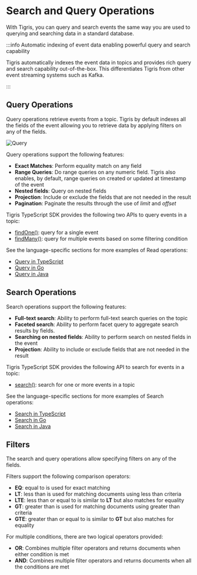 # Search and Query Operations

With Tigris, you can query and search events the same way you are used to
querying and searching data in a standard database.

:::info Automatic indexing of event data enabling powerful query and search capability

Tigris automatically indexes the event data in topics and provides
rich query and search capability out-of-the-box. This differentiates Tigris
from other event streaming systems such as Kafka.

:::

## Query Operations

Query operations retrieve events from a topic. Tigris by default
indexes all the fields of the event allowing you to retrieve data by
applying filters on any of the fields.

![Query](/img/findmany.jpg)

Query operations support the following features:

- **Exact Matches**: Perform equality match on any field
- **Range Queries**: Do range queries on any numeric field. Tigris also
  enables, by default, range queries on created or updated at timestamp of the
  event
- **Nested fields**: Query on nested fields
- **Projection**: Include or exclude the fields that are not needed in the result
- **Pagination**: Paginate the results through the use of _limit_ and _offset_

Tigris TypeScript SDK provides the following two APIs to query events in a
topic:

- [findOne()](docs/typescript/_events/query#simple-read-query): query for a single
  event
- [findMany()](docs/typescript/_events/query#filtering-on-multiple-fields): query for
  multiple events based on some filtering condition

See the language-specific sections for more examples of Read operations:

- [Query in TypeScript](docs/typescript/_events/query)
- [Query in Go](docs/golang/_events/query)
- [Query in Java](../java/query)

## Search Operations

Search operations support the following features:

- **Full-text search**: Ability to perform full-text search queries on the
  topic
- **Faceted search**: Ability to perform facet query to aggregate search
  results by fields.
- **Searching on nested fields**: Ability to perform search on nested fields in
  the event
- **Projection**: Ability to include or exclude fields that are not needed in
  the result

Tigris TypeScript SDK provides the following API to search for events
in a topic:

- [search()](docs/typescript/_events/search#searching-for-documents): search for one
  or more events in a topic

See the language-specific sections for more examples of Search operations:

- [Search in TypeScript](docs/typescript/_events/search)
- [Search in Go](docs/golang/_events/search)
- [Search in Java](../java/search)

## Filters

The search and query operations allow specifying filters on any of the fields.

Filters support the following comparison operators:

- **EQ**: equal to is used for exact matching
- **LT**: less than is used for matching documents using less than criteria
- **LTE**: less than or equal to is similar to **LT** but also matches for
  equality
- **GT**: greater than is used for matching documents using greater than
  criteria
- **GTE**: greater than or equal to is similar to **GT** but also matches
  for equality

For multiple conditions, there are two logical operators provided:

- **OR**: Combines multiple filter operators and returns documents when
  either condition is met
- **AND**: Combines multiple filter operators and returns documents when all
  the conditions are met
